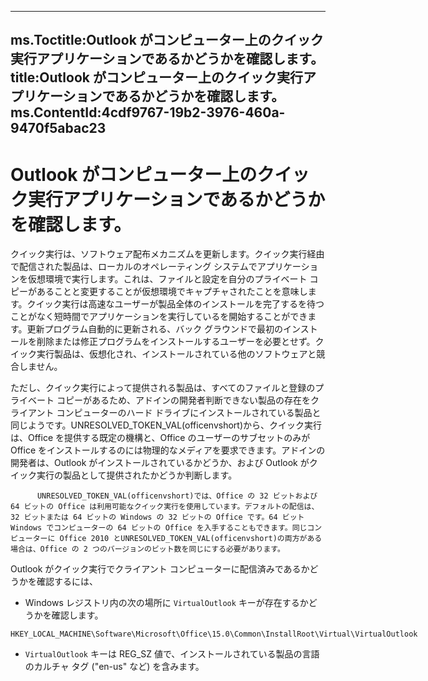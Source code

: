 

---
ms.Toctitle:Outlook がコンピューター上のクイック実行アプリケーションであるかどうかを確認します。
title:Outlook がコンピューター上のクイック実行アプリケーションであるかどうかを確認します。
ms.ContentId:4cdf9767-19b2-3976-460a-9470f5abac23
---
# Outlook がコンピューター上のクイック実行アプリケーションであるかどうかを確認します。




クイック実行は、ソフトウェア配布メカニズムを更新します。クイック実行経由で配信された製品は、ローカルのオペレーティング システムでアプリケーションを仮想環境で実行します。これは、ファイルと設定を自分のプライベート コピーがあることと変更することが仮想環境でキャプチャされたことを意味します。クイック実行は高速なユーザーが製品全体のインストールを完了するを待つことがなく短時間でアプリケーションを実行しているを開始することができます。更新プログラム自動的に更新される、バック グラウンドで最初のインストールを削除または修正プログラムをインストールするユーザーを必要とせず。クイック実行製品は、仮想化され、インストールされている他のソフトウェアと競合しません。



ただし、クイック実行によって提供される製品は、すべてのファイルと登録のプライベート コピーがあるため、アドインの開発者判断できない製品の存在をクライアント コンピューターのハード ドライブにインストールされている製品と同じようです。UNRESOLVED_TOKEN_VAL(officenvshort)から、クイック実行は、Office を提供する既定の機構と、Office のユーザーのサブセットのみが Office をインストールするのには物理的なメディアを要求できます。アドインの開発者は、Outlook がインストールされているかどうか、および Outlook がクイック実行の製品として提供されたかどうか判断します。




          UNRESOLVED_TOKEN_VAL(officenvshort)では、Office の 32 ビットおよび 64 ビットの Office は利用可能なクイック実行を使用しています。デフォルトの配信は、32 ビットまたは 64 ビットの Windows の 32 ビットの Office です。64 ビット Windows でコンピューターの 64 ビットの Office を入手することもできます。同じコンピューターに Office 2010 とUNRESOLVED_TOKEN_VAL(officenvshort)の両方がある場合は、Office の 2 つのバージョンのビット数を同じにする必要があります。



Outlook がクイック実行でクライアント コンピューターに配信済みであるかどうかを確認するには、

- Windows レジストリ内の次の場所に `VirtualOutlook` キーが存在するかどうかを確認します。 

```sourcecode
HKEY_LOCAL_MACHINE\Software\Microsoft\Office\15.0\Common\InstallRoot\Virtual\VirtualOutlook
```

- `VirtualOutlook` キーは REG_SZ 値で、インストールされている製品の言語のカルチャ タグ ("en-us" など) を含みます。







